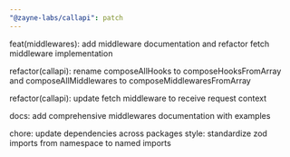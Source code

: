 ```yaml
---
"@zayne-labs/callapi": patch
---
```


feat(middlewares): add middleware documentation and refactor fetch middleware implementation

refactor(callapi): rename composeAllHooks to composeHooksFromArray and composeAllMiddlewares to composeMiddlewaresFromArray

refactor(callapi): update fetch middleware to receive request context

docs: add comprehensive middlewares documentation with examples

chore: update dependencies across packages
style: standardize zod imports from namespace to named imports
